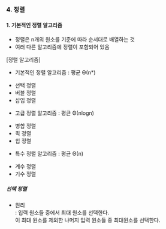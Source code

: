 ### 4. 정렬  
#### 1. 기본적인 정렬 알고리즘  

* 정렬은 n개의 원소를 기준에 따라 순서대로 배열하는 것  
* 여러 다른 알고리즘에 정렬이 포함되어 있음  

[정렬 알고리즘]  
- 기본적인 정렬 알고리즘  : 평균 Θ(n*)  
* 선택 정렬  
* 버블 정렬  
* 삽입 정렬  

- 고급 정렬 알고리즘 : 평균 Θ(nlogn)  
* 병합 정렬  
* 퀵 정렬  
* 힙 정렬  

- 특수 정렬 알고리즘 : 평균 Θ(n)  
* 계수 정렬  
* 기수 정렬  

##### 선택 정렬
* 원리  
: 입력 원소들 중에서 최대 원소를 선택한다.  
  이 최대 원소를 제외한 나머지 입력 원소들 중 최대원소를 선택한다.